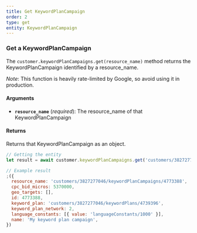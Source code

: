 ```yaml
---
title: Get KeywordPlanCampaign
order: 2
type: get
entity: KeywordPlanCampaign
---
```


### Get a KeywordPlanCampaign

The `customer.keywordPlanCampaigns.get(resource_name)` method returns the KeywordPlanCampaign identified by a resource_name.

_Note_: This function is heavily rate-limited by Google, so avoid using it in production.

#### Arguments

- **`resource_name`** (_required_): The resource_name of that KeywordPlanCampaign

#### Returns

Returns that KeywordPlanCampaign as an object.

```javascript
// Getting the entity
let result = await customer.keywordPlanCampaigns.get('customers/3827277046/keywordPlanCampaigns/4773388')
```

```javascript
// Example result
;({
  resource_name: 'customers/3827277046/keywordPlanCampaigns/4773388',
  cpc_bid_micros: 5370000,
  geo_targets: [],
  id: 4773388,
  keyword_plan: 'customers/3827277046/keywordPlans/4739396',
  keyword_plan_network: 2,
  language_constants: [{ value: 'languageConstants/1000' }],
  name: 'My keyword plan campaign',
})
```
